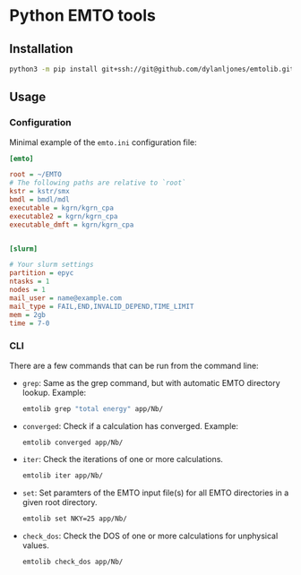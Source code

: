 # Python EMTO tools


## Installation

```bash
python3 -m pip install git+ssh://git@github.com/dylanljones/emtolib.git
```


## Usage

### Configuration

Minimal example of the ``emto.ini`` configuration file:

```ini
[emto]

root = ~/EMTO
# The following paths are relative to `root`
kstr = kstr/smx
bmdl = bmdl/mdl
executable = kgrn/kgrn_cpa
executable2 = kgrn/kgrn_cpa
executable_dmft = kgrn/kgrn_cpa


[slurm]

# Your slurm settings
partition = epyc
ntasks = 1
nodes = 1
mail_user = name@example.com
mail_type = FAIL,END,INVALID_DEPEND,TIME_LIMIT
mem = 2gb
time = 7-0
```

### CLI

There are a few commands that can be run from the command line:


- `grep`:
    Same as the grep command, but with automatic EMTO directory lookup. Example:

    ```bash
    emtolib grep "total energy" app/Nb/
    ``` 

- `converged`:
    Check if a calculation has converged. Example:

    ```bash
    emtolib converged app/Nb/
    ```

- `iter`:
    Check the iterations of one or more calculations.

    ```bash
    emtolib iter app/Nb/
    ```

- `set`:
    Set paramters of the EMTO input file(s) for all EMTO directories in a 
    given root directory.
    ```bash
    emtolib set NKY=25 app/Nb/
    ```
- `check_dos`:
    Check the DOS of one or more calculations for unphysical values.

    ```bash
    emtolib check_dos app/Nb/
    ```

